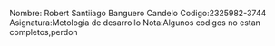 Nombre: Robert Santiiago Banguero Candelo
Codigo:2325982-3744
Asignatura:Metologia de desarrollo
Nota:Algunos codigos no estan completos,perdon
